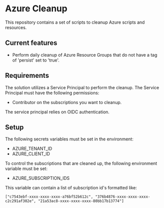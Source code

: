 # Azure Cleanup

This repository contains a set of scripts to cleanup Azure scripts and resources.

## Current features

- Perform daily cleanup of Azure Resource Groups that do not have a tag of 'persist' set to 'true'.

## Requirements

The solution utilizes a Service Principal to perform the cleanup. The Service Principal must have the following permissions:

- Contributor on the subscriptions you want to cleanup.

The service principal relies on OIDC authentication.

## Setup

 The following secrets variables must be set in the environment:

- AZURE_TENANT_ID
- AZURE_CLIENT_ID

To control the subscriptions that are cleaned up, the following environment variable must be set:

- AZURE_SUBSCRIPTION_IDS

This variable can contain a list of subscription id's formatted like:

`["c7543ebf-xxxx-xxxx-xxxx-a76bf52b612c", "376b4876-xxxx-xxxx-xxxx-c2c291af302e", "21a53ac8-xxxx-xxxx-xxxx-80bb17b13774"]`
